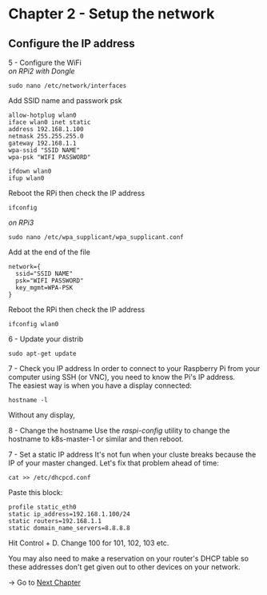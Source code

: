 # Chapter 2 - Setup the network


## Configure the IP address

5 - Configure the WiFi  
_on RPi2 with Dongle_  
```
sudo nano /etc/network/interfaces
```
Add SSID name and passwork psk
```
allow-hotplug wlan0
iface wlan0 inet static
address 192.168.1.100
netmask 255.255.255.0
gateway 192.168.1.1
wpa-ssid "SSID NAME"
wpa-psk "WIFI PASSWORD"

ifdown wlan0
ifup wlan0
```
Reboot the RPi then check the IP address  
```
ifconfig
```

_on RPi3_
```
sudo nano /etc/wpa_supplicant/wpa_supplicant.conf
```
Add at the end of the file  
```
network={
  ssid="SSID NAME"
  psk="WIFI PASSWORD"
  key_mgmt=WPA-PSK
}
```
Reboot the RPi then check the IP address  
```
ifconfig wlan0
```

6 - Update your distrib
```
sudo apt-get update
```

7 - Check you IP address
In order to connect to your Raspberry Pi from your computer using SSH (or VNC), you need to know the Pi's IP address.  
The easiest way is when you have a display connected:  
```
hostname -l
```

Without any display,

8 - Change the hostname
Use the _raspi-config_ utility to change the hostname to k8s-master-1 or similar and then reboot.

7 - Set a static IP address
It's not fun when your cluste breaks because the IP of your master changed. Let's fix that problem ahead of time:
```
cat >> /etc/dhcpcd.conf
```

Paste this block:
```
profile static_eth0
static ip_address=192.168.1.100/24
static routers=192.168.1.1
static domain_name_servers=8.8.8.8
```

Hit Control + D.
Change 100 for 101, 102, 103 etc.

You may also need to make a reservation on your router's DHCP table so these addresses don't get given out to other devices on your network.
   
   
-> Go to [Next Chapter](https://github.com/estelle-a/ServerlessConf2018-Workshop-OpenFaas/blob/master/03-Docker-Kubernetes-Installation.md)
